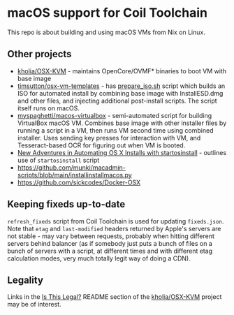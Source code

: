 # macOS support for Coil Toolchain

This repo is about building and using macOS VMs from Nix on Linux.

## Other projects

* [kholia/OSX-KVM](https://github.com/kholia/OSX-KVM) - maintains OpenCore/OVMF* binaries to boot VM with base image
* [timsutton/osx-vm-templates](https://github.com/timsutton/osx-vm-templates) - has [prepare_iso.sh](https://github.com/timsutton/osx-vm-templates/blob/master/prepare_iso/prepare_iso.sh) script which builds an ISO for automated install by combining base image with InstallESD.dmg and other files, and injecting additional post-install scripts. The script itself runs on macOS.
* [myspaghetti/macos-virtualbox](https://github.com/myspaghetti/macos-virtualbox) - semi-automated script for building VirtualBox macOS VM. Combines base image with other installer files by running a script in a VM, then runs VM second time using combined installer. Uses sending key presses for interaction with VM, and Tesseract-based OCR for figuring out when VM is booted.
* [New Adventures in Automating OS X Installs with startosinstall](https://macops.ca/new-adventures-in-automating-os-x-installs-with-startosinstall/) - outlines use of `startosinstall` script
* https://github.com/munki/macadmin-scripts/blob/main/installinstallmacos.py
* https://github.com/sickcodes/Docker-OSX

## Keeping fixeds up-to-date

`refresh_fixeds` script from Coil Toolchain is used for updating `fixeds.json`. Note that `etag` and `last-modified` headers returned by Apple's servers are not stable - may vary between requests, probably when hitting different servers behind balancer (as if somebody just puts a bunch of files on a bunch of servers with a script, at different times and with different etag calculation modes, very much totally legit way of doing a CDN).

## Legality

Links in the [Is This Legal?](https://github.com/kholia/OSX-KVM#is-this-legal) README section of the [kholia/OSX-KVM](https://github.com/kholia/OSX-KVM) project may be of interest.
